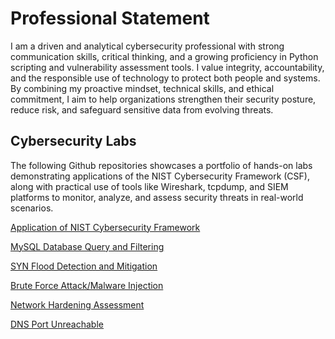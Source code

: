 #  Professional Statement

I am a driven and analytical cybersecurity professional with strong communication skills, critical thinking, and a growing proficiency in Python scripting and vulnerability assessment tools. I value integrity, accountability, and the responsible use of technology to protect both people and systems. By combining my proactive mindset, technical skills, and ethical commitment, I aim to help organizations strengthen their security posture, reduce risk, and safeguard sensitive data from evolving threats.

## Cybersecurity Labs

The following Github repositories showcases a portfolio of hands-on labs demonstrating applications of the NIST Cybersecurity Framework (CSF), along with practical use of tools like Wireshark, tcpdump, and SIEM platforms to monitor, analyze, and assess security threats in real-world scenarios.

[Application of NIST Cybersecurity Framework](https://github.com/jmw-works/Applying-NIST-Cybersecurity-Framework-Lab)

[MySQL Database Query and Filtering](https://github.com/jmw-works/MySQL-Cybersecurity-Filtering-Lab)

[SYN Flood Detection and Mitigation](https://github.com/jmw-works/SYN-Flood-Detection-Mitigation-Lab)

[Brute Force Attack/Malware Injection](https://github.com/jmw-works/Brute-Force-Malware-Injection-Lab)

[Network Hardening Assessment](https://github.com/jmw-works/Network-Hardening-Assessment-Lab)

[DNS Port Unreachable](https://github.com/jmw-works/DNS-Port-Unreachable-Lab)
